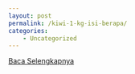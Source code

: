 ```yaml
---
layout: post
permalink: /kiwi-1-kg-isi-berapa/
categories:
    - Uncategorized
---
```


[Baca Selengkapnya](/03)